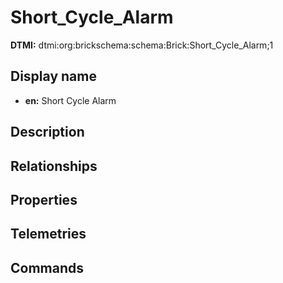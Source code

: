 # Short_Cycle_Alarm
**DTMI:** dtmi:org:brickschema:schema:Brick:Short_Cycle_Alarm;1
## Display name
- **en:** Short Cycle Alarm
## Description
## Relationships
## Properties
## Telemetries
## Commands
